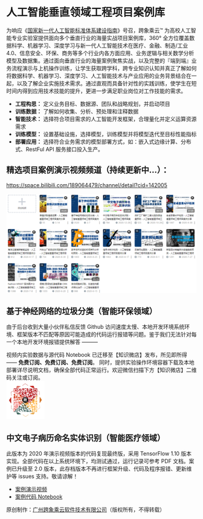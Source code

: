 # 人工智能垂直领域工程项目案例库
为响应《[国家新一代人工智能标准体系建设指南](http://www.gov.cn/zhengce/zhengceku/2020-08/09/content_5533454.htm)》号召，跨象乘云™ 为高校人工智能专业实验室提供面向多个垂直行业的海量实战项目案例库，360° 全方位覆盖数据科学、机器学习、深度学习与新一代人工智能技术在医疗、金融、制造/工业 4.0、信息安全、环保、商务等多个行业内各方面应用、业务逻辑与相关数学分析模型及数据集。通过面向垂直行业的海量案例聚焦实战，以及完整的『端到端』业务流程演示与上机操作训练，让学生获取跨学科，跨专业知识认知并真正了解如何将数据科学、机器学习、深度学习、人工智能技术与产业应用的业务背景结合在一起，以及了解企业实施技术需求。通过直观而具备针对性的实践训练，使学生在短时间内得到应用技术技能的提升，更进一步满足职业岗位对工作技能的需求。

- **工程构思：** 定义业务目标、数据源、团队和战略规划，并启动项目
- **训练数据：** 了解如何收集、分析、预处理和注释数据
- **智能技术：** 选择符合项目需求的人工智能开发框架，合理量化并定义运算资源需求
- **训练模型：** 设置基础设施，选择模型，训练模型并将模型迭代至目标性能指标
- **部署应用：** 选择符合业务需求的模型部署方式，如：嵌入式边缘计算、分布式、RestFul API 服务接口投入生产。

## 精选项目案例演示视频频道（持续更新中...）：
https://space.bilibili.com/189064479/channel/detail?cid=142005

![](./img/cs.png)

## 基于神经网络的垃圾分类（智能环保领域）

由于后台收到大量小伙伴私信反馈 Github 访问速度太慢、本地开发环境系统环境、框架版本不匹配等原因可能造成的代码运行报错等问题。鉴于我们无法针对每一个本地开发环境报错提供解答 ———

视频内实验数据与源代码 Notebook 已迁移至【知识微店】发布，所见即所得 —— **免费订阅、免费订阅、免费订阅**。
同时，提供实验操作环境容器下载及本地部署详尽说明文档，确保全部代码正常运行。欢迎微信扫描下方【知识微店】二维码关注或订阅。
<br/>
<img src="./img/知识微店.png" width="20%">

## 中文电子病历命名实体识别（智能医疗领域）

此版本为 2020 年演示视频版本的代码复现最终版，采用 TensorFlow 1.10 版本实现。全部代码在以上系统环境下，均测试通过，运行记录可参考 PDF 文档。案例已升级至 2.0 版本，此存档版本不再进行框架升级、代码及程序报错、更新维护等 issues 支持。敬请谅解！
- [案例演示视频](https://www.bilibili.com/video/BV1uh411f7mC?spm_id_from=333.999.0.0)
- [案例代码 Notebook](https://github.com/KXCY-AI/AI-Case-Studies/blob/main/%E6%99%BA%E8%83%BD%E5%8C%BB%E7%96%97/%E4%B8%AD%E6%96%87%E7%94%B5%E5%AD%90%E7%97%85%E5%8E%86%E5%91%BD%E5%90%8D%E5%AE%9E%E4%BD%93%E8%AF%86%E5%88%AB/%E4%B8%AD%E6%96%87%E7%94%B5%E5%AD%90%E7%97%85%E5%8E%86%E5%91%BD%E5%90%8D%E5%AE%9E%E4%BD%93%E8%AF%86%E5%88%AB%EF%BC%88%E5%AD%98%E6%A1%A3%EF%BC%89.ipynb)

原创制作：[广州跨象乘云软件技术有限公司](https://www.080910t.com/)（版权所有，不得转载）
